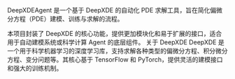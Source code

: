 DeepXDEAgent 是一个基于 DeepXDE 的自动化 PDE 求解工具，旨在简化偏微分方程（PDE）建模、训练与求解的流程。

本项目封装了 DeepXDE 的核心功能，提供更加模块化和易于扩展的接口，适合用于自动建模系统或科学计算 Agent 的底层组件。
关于 DeepXDE
DeepXDE 是一个用于科学机器学习的深度学习库，支持求解各种类型的偏微分方程、积分微分方程、变分问题等。其核心基于 TensorFlow 和 PyTorch，提供灵活的建模接口和强大的训练机制。
